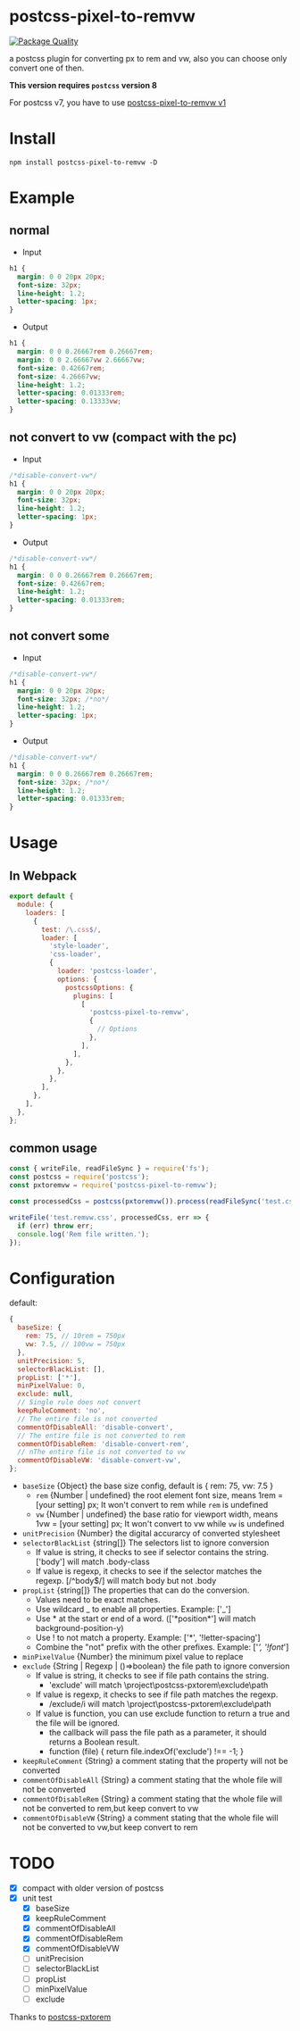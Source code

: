 # postcss-pixel-to-remvw

[![Package Quality](https://packagequality.com/badge/postcss-pixel-to-remvw.png)](https://packagequality.com/#?package=postcss-pixel-to-remvw)

a postcss plugin for converting px to rem and vw, also you can choose only convert one of then.

**This version requires `postcss` version 8**

For postcss v7, you have to use [postcss-pixel-to-remvw v1](https://github.com/ben-lau/postcss-pixel-to-remvw/tree/older-postcss)

# Install

```
npm install postcss-pixel-to-remvw -D
```

# Example

## normal

- Input

```css
h1 {
  margin: 0 0 20px 20px;
  font-size: 32px;
  line-height: 1.2;
  letter-spacing: 1px;
}
```

- Output

```css
h1 {
  margin: 0 0 0.26667rem 0.26667rem;
  margin: 0 0 2.66667vw 2.66667vw;
  font-size: 0.42667rem;
  font-size: 4.26667vw;
  line-height: 1.2;
  letter-spacing: 0.01333rem;
  letter-spacing: 0.13333vw;
}
```

## not convert to vw (compact with the pc)

- Input

```css
/*disable-convert-vw*/
h1 {
  margin: 0 0 20px 20px;
  font-size: 32px;
  line-height: 1.2;
  letter-spacing: 1px;
}
```

- Output

```css
/*disable-convert-vw*/
h1 {
  margin: 0 0 0.26667rem 0.26667rem;
  font-size: 0.42667rem;
  line-height: 1.2;
  letter-spacing: 0.01333rem;
}
```

## not convert some

- Input

```css
/*disable-convert-vw*/
h1 {
  margin: 0 0 20px 20px;
  font-size: 32px; /*no*/
  line-height: 1.2;
  letter-spacing: 1px;
}
```

- Output

```css
/*disable-convert-vw*/
h1 {
  margin: 0 0 0.26667rem 0.26667rem;
  font-size: 32px; /*no*/
  line-height: 1.2;
  letter-spacing: 0.01333rem;
}
```

# Usage

## In Webpack

```javascript
export default {
  module: {
    loaders: [
      {
        test: /\.css$/,
        loader: [
          'style-loader',
          'css-loader',
          {
            loader: 'postcss-loader',
            options: {
              postcssOptions: {
                plugins: [
                  [
                    'postcss-pixel-to-remvw',
                    {
                      // Options
                    },
                  ],
                ],
              },
            },
          },
        ],
      },
    ],
  },
};
```

## common usage

```javascript
const { writeFile, readFileSync } = require('fs');
const postcss = require('postcss');
const pxtoremvw = require('postcss-pixel-to-remvw');

const processedCss = postcss(pxtoremvw()).process(readFileSync('test.css')).css;

writeFile('test.remvw.css', processedCss, err => {
  if (err) throw err;
  console.log('Rem file written.');
});
```

# Configuration

default:

```javascript
{
  baseSize: {
    rem: 75, // 10rem = 750px
    vw: 7.5, // 100vw = 750px
  },
  unitPrecision: 5,
  selectorBlackList: [],
  propList: ['*'],
  minPixelValue: 0,
  exclude: null,
  // Single rule does not convert
  keepRuleComment: 'no',
  // The entire file is not converted
  commentOfDisableAll: 'disable-convert',
  // The entire file is not converted to rem
  commentOfDisableRem: 'disable-convert-rem',
  // nThe entire file is not converted to vw
  commentOfDisableVW: 'disable-convert-vw',
};
```

- `baseSize` {Object} the base size config, default is { rem: 75, vw: 7.5 }
  - `rem` {Number | undefined} the root element font size, means 1rem = [your setting] px; It won't convert to rem while `rem` is undefined
  - `vw` {Number | undefined} the base ratio for viewport width, means 1vw = [your setting] px; It won't convert to vw while `vw` is undefined
- `unitPrecision` {Number} the digital accurarcy of converted stylesheet
- `selectorBlackList` {string[]} The selectors list to ignore conversion
  - If value is string, it checks to see if selector contains the string.['body'] will match .body-class
  - If value is regexp, it checks to see if the selector matches the regexp. [/^body$/] will match body but not .body
- `propList` {string[]} The properties that can do the conversion.
  - Values need to be exact matches.
  - Use wildcard _ to enable all properties. Example: ['_']
  - Use * at the start or end of a word. (['*position\*'] will match background-position-y)
  - Use ! to not match a property. Example: ['*', '!letter-spacing']
  - Combine the "not" prefix with the other prefixes. Example: ['*', '!font*']
- `minPixelValue` {Number} the minimum pixel value to replace
- `exclude` {String | Regexp | ()=>boolean} the file path to ignore conversion
  - If value is string, it checks to see if file path contains the string.
    - 'exclude' will match \project\postcss-pxtorem\exclude\path
  - If value is regexp, it checks to see if file path matches the regexp.
    - /exclude/i will match \project\postcss-pxtorem\exclude\path
  - If value is function, you can use exclude function to return a true and the file will be ignored.
    - the callback will pass the file path as a parameter, it should returns a Boolean result.
    - function (file) { return file.indexOf('exclude') !== -1; }
- `keepRuleComment` {String} a comment stating that the property will not be converted
- `commentOfDisableAll` {String} a comment stating that the whole file will not be converted
- `commentOfDisableRem` {String} a comment stating that the whole file will not be converted to rem,but keep convert to vw
- `commentOfDisableVW` {String} a comment stating that the whole file will not be converted to vw,but keep convert to rem

# TODO

- [x] compact with older version of postcss
- [x] unit test
  - [x] baseSize
  - [x] keepRuleComment
  - [x] commentOfDisableAll
  - [x] commentOfDisableRem
  - [x] commentOfDisableVW
  - [ ] unitPrecision
  - [ ] selectorBlackList
  - [ ] propList
  - [ ] minPixelValue
  - [ ] exclude

Thanks to [postcss-pxtorem](https://github.com/cuth/postcss-pxtorem)
